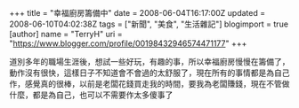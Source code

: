 +++
title = "幸福廚房籌備中"
date = 2008-06-04T16:17:00Z
updated = 2008-06-10T04:02:38Z
tags = ["新聞", "美食", "生活雜記"]
blogimport = true 
[author]
	name = "TerryH"
	uri = "https://www.blogger.com/profile/00198432946574471177"
+++

道別多年的職場生涯後，想試一些好玩，有趣的事，所以幸福廚房慢慢在籌備了，動作沒有很快，這樣日子不知道會不會過的太舒服了，現在所有的事情都是為自己作，感覺真的很棒，以前是老闆花錢買走我的時間，要我為老闆賺錢，現在不管做什麼，都是為自己，也可以不需要作太多傻事了
